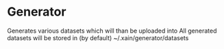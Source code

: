 # Generator

Generates various datasets which will than be uploaded into
All generated datasets will be stored in (by default) ~/.xain/generator/datasets
